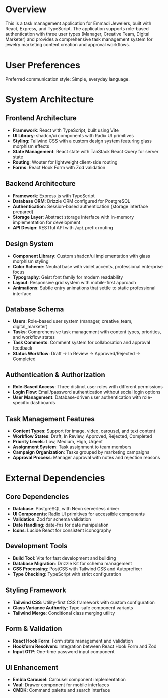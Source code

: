 # Overview

This is a task management application for Emmadi Jewelers, built with React, Express, and TypeScript. The application supports role-based authentication with three user types (Manager, Creative Team, Digital Marketer) and provides a comprehensive task management system for jewelry marketing content creation and approval workflows.

# User Preferences

Preferred communication style: Simple, everyday language.

# System Architecture

## Frontend Architecture
- **Framework**: React with TypeScript, built using Vite
- **UI Library**: shadcn/ui components with Radix UI primitives
- **Styling**: Tailwind CSS with a custom design system featuring glass morphism effects
- **State Management**: React state with TanStack React Query for server state
- **Routing**: Wouter for lightweight client-side routing
- **Forms**: React Hook Form with Zod validation

## Backend Architecture
- **Framework**: Express.js with TypeScript
- **Database ORM**: Drizzle ORM configured for PostgreSQL
- **Authentication**: Session-based authentication (storage interface prepared)
- **Storage Layer**: Abstract storage interface with in-memory implementation for development
- **API Design**: RESTful API with `/api` prefix routing

## Design System
- **Component Library**: Custom shadcn/ui implementation with glass morphism styling
- **Color Scheme**: Neutral base with violet accents, professional enterprise focus
- **Typography**: Geist font family for modern readability
- **Layout**: Responsive grid system with mobile-first approach
- **Animations**: Subtle entry animations that settle to static professional interface

## Database Schema
- **Users**: Role-based user system (manager, creative_team, digital_marketer)
- **Tasks**: Comprehensive task management with content types, priorities, and workflow states
- **Task Comments**: Comment system for collaboration and approval feedback
- **Status Workflow**: Draft → In Review → Approved/Rejected → Completed

## Authentication & Authorization
- **Role-Based Access**: Three distinct user roles with different permissions
- **Login Flow**: Email/password authentication without social login options
- **User Management**: Database-driven user authentication with role-specific dashboards

## Task Management Features
- **Content Types**: Support for image, video, carousel, and text content
- **Workflow States**: Draft, In Review, Approved, Rejected, Completed
- **Priority Levels**: Low, Medium, High, Urgent
- **Assignment System**: Task assignment to team members
- **Campaign Organization**: Tasks grouped by marketing campaigns
- **Approval Process**: Manager approval with notes and rejection reasons

# External Dependencies

## Core Dependencies
- **Database**: PostgreSQL with Neon serverless driver
- **UI Components**: Radix UI primitives for accessible components
- **Validation**: Zod for schema validation
- **Date Handling**: date-fns for date manipulation
- **Icons**: Lucide React for consistent iconography

## Development Tools
- **Build Tool**: Vite for fast development and building
- **Database Migration**: Drizzle Kit for schema management
- **CSS Processing**: PostCSS with Tailwind CSS and Autoprefixer
- **Type Checking**: TypeScript with strict configuration

## Styling Framework
- **Tailwind CSS**: Utility-first CSS framework with custom configuration
- **Class Variance Authority**: Type-safe component variants
- **Tailwind Merge**: Conditional class merging utility

## Form & Validation
- **React Hook Form**: Form state management and validation
- **Hookform Resolvers**: Integration between React Hook Form and Zod
- **Input OTP**: One-time password input component

## UI Enhancement
- **Embla Carousel**: Carousel component implementation
- **Vaul**: Drawer component for mobile interfaces
- **CMDK**: Command palette and search interface